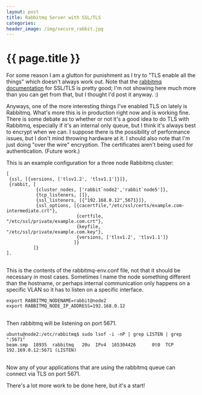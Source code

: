 ```yaml
---
layout: post
title: Rabbitmq Server with SSL/TLS 
categories:
header_image: /img/secure_rabbit.jpg
---
```


# {{ page.title }}

For some reason I am a glutton for punishment as I try to "TLS enable all the things" which doesn't always work out. Note that the [rabbitmq documentation](https://www.rabbitmq.com/ssl.html) for SSL/TLS is pretty good; I'm not showing here much more than you can get from that, but I thought I'd post it anyway. :)

Anyways, one of the more interesting things I've enabled TLS on lately is Rabbitmq. What's more this is in production right now and is working fine. There is some debate as to whether or not it's a good idea to do TLS with Rabbitmq, especially if it's an internal only queue, but I think it's always best to encrypt when we can. I suppose there is the possibility of performance issues, but I don't mind throwing hardware at it. I should also note that I'm just doing "over the wire" encryption. The certificates aren't being used for authentication. (Future work.)

This is an example configuration for a three node Rabbitmq cluster:

<pre>
<code>[
 {ssl, [{versions, ['tlsv1.2', 'tlsv1.1']}]},
 {rabbit, [
           {cluster_nodes, ['rabbit`node2','rabbit`node5']},
           {tcp_listeners, []},
           {ssl_listeners, [{"192.168.0.12",5671}]},
           {ssl_options, [{cacertfile,"/etc/ssl/certs/example.com-intermediate.crt"},
                          {certfile,  "/etc/ssl/private/example.com.crt"},
                          {keyfile,   "/etc/ssl/private/example.com.key"},
                          {versions, ['tlsv1.2', 'tlsv1.1']}
                         ]}
          ]}
].
</code>
</pre>

This is the contents of the rabbitmq-env.conf file, not that it should be necessary in most cases. Sometimes I name the node something different than the hostname, or perhaps internal communication only happens on a specific VLAN so it has to listen on a specific interface.

<pre>
<code>export RABBITMQ_NODENAME=rabbit@node2
export RABBITMQ_NODE_IP_ADDRESS=192.168.0.12
</code>
</pre>

Then rabbitmq will be listening on port 5671.

<pre>
<code>ubuntu@node2:/etc/rabbitmq$ sudo lsof -i -nP | grep LISTEN | grep ":5671"
beam.smp  18935  rabbitmq   20u  IPv4  165304426      0t0  TCP 192.169.0.12:5671 (LISTEN)
</code>
</pre>

Now any of your applications that are using the rabbitmq queue can connect via TLS on port 5671.

There's a lot more work to be done here, but it's a start!
